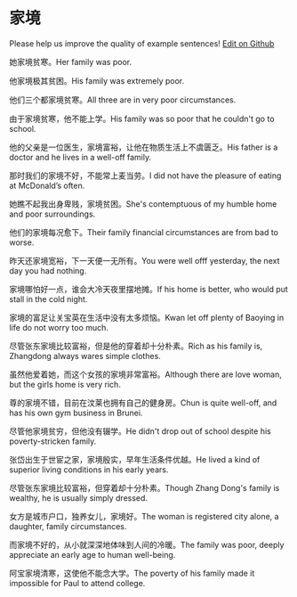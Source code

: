 # 家境

Please help us improve the quality of example sentences! [Edit on Github](https://github.com/jiyushe/jiyu-example-sentence-source/blob/main/chinese/jiajing.md)

<p><span class="chinese">她家境贫寒。</span><span class="english">Her family was poor.</span></p>

<p><span class="chinese">他家境极其贫困。</span><span class="english">His family was extremely poor.</span></p>

<p><span class="chinese">他们三个都家境贫寒。</span><span class="english">All three are in very poor circumstances.</span></p>

<p><span class="chinese">由于家境贫寒，他不能上学。</span><span class="english">His family was so poor that he couldn't go to school.</span></p>

<p><span class="chinese">他的父亲是一位医生，家境富裕，让他在物质生活上不虞匮乏。</span><span class="english">His father is a doctor and he lives in a well-off family.</span></p>

<p><span class="chinese">那时我们的家境不好，不能常上麦当劳。</span><span class="english">I did not have the pleasure of eating at McDonald’s often.</span></p>

<p><span class="chinese">她瞧不起我出身卑贱，家境贫困。</span><span class="english">She's contemptuous of my humble home and poor surroundings.</span></p>

<p><span class="chinese">他们的家境每况愈下。</span><span class="english">Their family financial circumstances are from bad to worse.</span></p>

<p><span class="chinese">昨天还家境宽裕，下一天便一无所有。</span><span class="english">You were well offf yesterday, the next day you had nothing.</span></p>

<p><span class="chinese">家境哪怕好一点，谁会大冷天夜里摆地摊。</span><span class="english">If his home is better, who would put stall in the cold night.</span></p>

<p><span class="chinese">家境的富足让关宝英在生活中没有太多烦恼。</span><span class="english">Kwan let off plenty of Baoying in life do not worry too much.</span></p>

<p><span class="chinese">尽管张东家境比较富裕，但是他的穿着却十分朴素。</span><span class="english">Rich as his family is, Zhangdong always wares simple clothes.</span></p>

<p><span class="chinese">虽然他爱着她，而这个女孩的家境非常富裕。</span><span class="english">Although there are love woman, but the girls home is very rich.</span></p>

<p><span class="chinese">尊的家境不错，目前在汶莱也拥有自己的健身房。</span><span class="english">Chun is quite well-off, and has his own gym business in Brunei.</span></p>

<p><span class="chinese">尽管他家境贫穷，但他没有辍学。</span><span class="english">He didn't drop out of school despite his poverty-stricken family.</span></p>

<p><span class="chinese">张岱出生于世宦之家，家境殷实，早年生活条件优越。</span><span class="english">He lived a kind of superior living conditions in his early years.</span></p>

<p><span class="chinese">尽管张东家境比较富裕，但穿着却十分朴素。</span><span class="english">Though Zhang Dong's family is wealthy, he is usually simply dressed.</span></p>

<p><span class="chinese">女方是城市户口，独养女儿，家境好。</span><span class="english">The woman is registered city alone, a daughter, family circumstances.</span></p>

<p><span class="chinese">而家境不好的，从小就深深地体味到人间的冷暖。</span><span class="english">The family was poor, deeply appreciate an early age to human well-being.</span></p>

<p><span class="chinese">阿宝家境清寒，这使他不能念大学。</span><span class="english">The poverty of his family made it impossible for Paul to attend college.</span></p>

